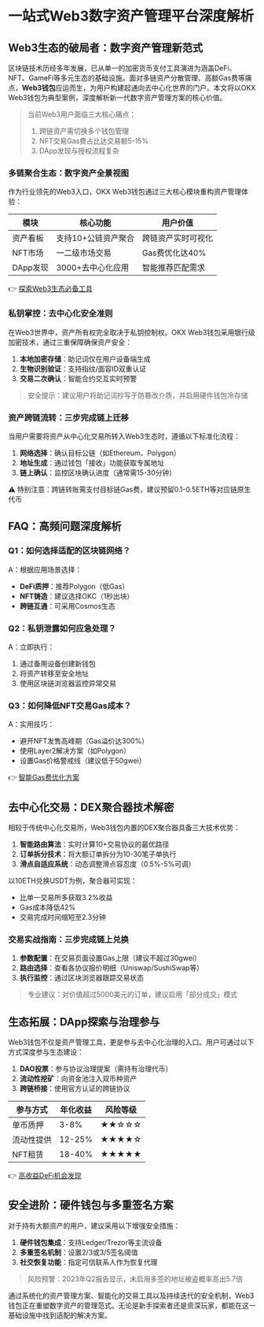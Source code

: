 # 一站式Web3数字资产管理平台深度解析

## Web3生态的破局者：数字资产管理新范式

区块链技术历经多年发展，已从单一的加密货币支付工具演进为涵盖DeFi、NFT、GameFi等多元生态的基础设施。面对多链资产分散管理、高额Gas费等痛点，**Web3钱包**应运而生，为用户构建起通向去中心化世界的门户。本文将以OKX Web3钱包为典型案例，深度解析新一代数字资产管理方案的核心价值。

> 当前Web3用户面临三大核心痛点：
> 1. 跨链资产需切换多个钱包管理
> 2. NFT交易Gas费占比达交易额5-15%
> 3. DApp发现与授权流程复杂

### 多链聚合生态：数字资产全景视图

作为行业领先的Web3入口，OKX Web3钱包通过三大核心模块重构资产管理体验：

| 模块 | 核心功能 | 用户价值 |
|------|----------|----------|
| 资产看板 | 支持10+公链资产聚合 | 跨链资产实时可视化 |
| NFT市场 | 一二级市场交易 | Gas费优化达40% |
| DApp发现 | 3000+去中心化应用 | 智能推荐匹配需求 |

👉 [探索Web3生态必备工具](https://bit.ly/okx_welcome)

### 私钥掌控：去中心化安全准则

在Web3世界中，资产所有权完全取决于私钥控制权。OKX Web3钱包采用银行级加密技术，通过三重保障确保资产安全：

1. **本地加密存储**：助记词仅在用户设备端生成
2. **生物识别验证**：支持指纹/面容ID双重认证
3. **交易二次确认**：智能合约交互实时预警

> 安全提示：建议用户将助记词抄写于防篡改介质，并启用硬件钱包冷存储

### 资产跨链流转：三步完成链上迁移

当用户需要将资产从中心化交易所转入Web3生态时，遵循以下标准化流程：

1. **网络选择**：确认目标公链（如Ethereum、Polygon）
2. **地址生成**：通过钱包「接收」功能获取专属地址
3. **链上确认**：监控区块确认进度（通常需15-30分钟）

⚠️ 特别注意：跨链转账需支付目标链Gas费，建议预留0.1-0.5ETH等对应链原生代币

## FAQ：高频问题深度解析

### Q1：如何选择适配的区块链网络？
A：根据应用场景选择：
- **DeFi质押**：推荐Polygon（低Gas）
- **NFT铸造**：建议选择OKC（1秒出块）
- **跨链互通**：可采用Cosmos生态

### Q2：私钥泄露如何应急处理？
A：立即执行：
1. 通过备用设备创建新钱包
2. 将资产转移至安全地址
3. 使用区块链浏览器监控异常交易

### Q3：如何降低NFT交易Gas成本？
A：实用技巧：
- 避开NFT发售高峰期（Gas溢价达300%）
- 使用Layer2解决方案（如Polygon）
- 设置Gas价格警戒线（建议低于50gwei）

👉 [智能Gas费优化方案](https://bit.ly/okx_welcome)

## 去中心化交易：DEX聚合器技术解密

相较于传统中心化交易所，Web3钱包内置的DEX聚合器具备三大技术优势：

1. **智能路由算法**：实时计算10+交易协议的最优路径
2. **订单拆分技术**：将大额订单拆分为10-30笔子单执行
3. **滑点自适应系统**：动态调整滑点容忍度（0.5%-5%可调）

以10ETH兑换USDT为例，聚合器可实现：
- 比单一交易所多获取3.2%收益
- Gas成本降低42%
- 交易完成时间缩短至2.3分钟

### 交易实战指南：三步完成链上兑换

1. **参数配置**：在交易页面设置Gas上限（建议不超过30gwei）
2. **路由选择**：查看各协议报价明细（Uniswap/SushiSwap等）
3. **执行监控**：通过区块浏览器跟踪交易状态

> 专业建议：对价值超过5000美元的订单，建议启用「部分成交」模式

## 生态拓展：DApp探索与治理参与

Web3钱包不仅是资产管理工具，更是参与去中心化治理的入口。用户可通过以下方式深度参与生态建设：

1. **DAO投票**：参与协议治理提案（需持有治理代币）
2. **流动性挖矿**：向资金池注入双币种资产
3. **跨链桥接**：使用官方认证的跨链协议

| 参与方式 | 年化收益 | 风险等级 |
|----------|----------|----------|
| 单币质押 | 3-8%     | ★★☆☆☆    |
| 流动性提供 | 12-25%   | ★★★★☆    |
| NFT租赁 | 18-40%    | ★★★★★    |

👉 [高收益DeFi机会发现](https://bit.ly/okx_welcome)

## 安全进阶：硬件钱包与多重签名方案

对于持有大额资产的用户，建议采用以下增强安全措施：

1. **硬件钱包集成**：支持Ledger/Trezor等主流设备
2. **多重签名机制**：设置2/3或3/5签名阈值
3. **社交恢复功能**：指定可信联系人作为恢复代理

> 风险预警：2023年Q2报告显示，未启用多签的地址被盗概率高出5.7倍

通过系统化的资产管理方案、智能化的交易工具以及持续迭代的安全机制，Web3钱包正在重塑数字资产的管理范式。无论是新手探索者还是资深玩家，都能在这一基础设施中找到适配的解决方案。
